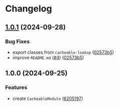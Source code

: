 # Changelog

## [1.0.1](https://github.com/emackie-eddaic/nestjs-cacheable/compare/v1.0.0...v1.0.1) (2024-09-28)


### Bug Fixes

* export classes from `cacheable-lookup` ([02573b5](https://github.com/emackie-eddaic/nestjs-cacheable/commit/02573b57a96a24416aecc55848409a9200b6195a))
* improve `README.md` ([#4](https://github.com/emackie-eddaic/nestjs-cacheable/issues/4)) ([02573b5](https://github.com/emackie-eddaic/nestjs-cacheable/commit/02573b57a96a24416aecc55848409a9200b6195a))

## 1.0.0 (2024-09-25)


### Features

* create `CacheableModule` ([6205197](https://github.com/emackie-eddaic/nestjs-cacheable/commit/6205197df73306ebb27957cc4e2eda8884477fb7))

